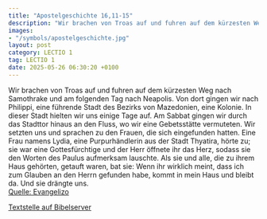 ```yaml
---
title: "Apostelgeschichte 16,11-15"
description: "Wir brachen von Troas auf und fuhren auf dem kürzesten Weg nach Samothrake und am folgenden Tag nach Neapolis. Von dort gingen wir nach Philippi, eine führende Stadt des Bezirks von Mazedonien, eine Kolonie. In dieser Stadt hielten wir uns einige Tage auf. Am Sabbat gingen wir du...."
images:
- "/symbols/apostelgeschichte.jpg"
layout: post
category: LECTIO 1
tag: LECTIO 1
date: 2025-05-26 06:30:20 +0100
---
```

Wir brachen von Troas auf und fuhren auf dem kürzesten Weg nach Samothrake und am folgenden Tag nach Neapolis.
Von dort gingen wir nach Philippi, eine führende Stadt des Bezirks von Mazedonien, eine Kolonie. In dieser Stadt hielten wir uns einige Tage auf.
Am Sabbat gingen wir durch das Stadttor hinaus an den Fluss, wo wir eine Gebetsstätte vermuteten.<!--more--> Wir setzten uns und sprachen zu den Frauen, die sich eingefunden hatten.
Eine Frau namens Lydia, eine Purpurhändlerin aus der Stadt Thyatira, hörte zu; sie war eine Gottesfürchtige und der Herr öffnete ihr das Herz, sodass sie den Worten des Paulus aufmerksam lauschte.
Als sie und alle, die zu ihrem Haus gehörten, getauft waren, bat sie: Wenn ihr wirklich meint, dass ich zum Glauben an den Herrn gefunden habe, kommt in mein Haus und bleibt da. Und sie drängte uns.<br>
[Quelle: Evangelizo](https://evangeliumtagfuertag.org/DE/gospel)

[Textstelle auf Bibelserver](https://www.bibleserver.com/EU/Apostelgeschichte16,11-15)
